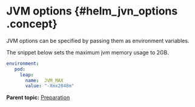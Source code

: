 # JVM options {#helm_jvn_options .concept}

JVM options can be specified by passing them as environment variables.

The snippet below sets the maximum jvm memory usage to 2GB.

```yaml
environment:
   pod:
     leap:
       name:  JVM_MAX
       value: "-Xmx2048m"
```

**Parent topic:** [Preparation](helm_preparation.md)

